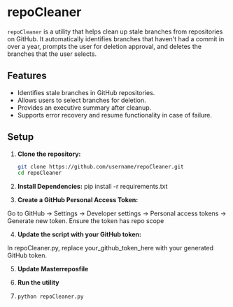 # repoCleaner

`repoCleaner` is a utility that helps clean up stale branches from repositories on GitHub. It automatically identifies branches that haven't had a commit in over a year, prompts the user for deletion approval, and deletes the branches that the user selects.

## Features

- Identifies stale branches in GitHub repositories.
- Allows users to select branches for deletion.
- Provides an executive summary after cleanup.
- Supports error recovery and resume functionality in case of failure.

## Setup

1. **Clone the repository:**

   ```bash
   git clone https://github.com/username/repoCleaner.git
   cd repoCleaner
   
2. **Install Dependencies:**
     pip install -r requirements.txt

3. **Create a GitHub Personal Access Token:**

Go to GitHub → Settings → Developer settings → Personal access tokens → Generate new token.
Ensure the token has repo scope

4. **Update the script with your GitHub token:**

In repoCleaner.py, replace your_github_token_here with your generated GitHub token.

5. **Update Masterreposfile**

6. **Run the utility**
7.     python repoCleaner.py
